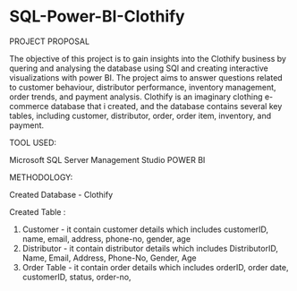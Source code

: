 # SQL-Power-BI-Clothify

PROJECT PROPOSAL

The objective of this project is to gain insights into the Clothify business by quering and analysing the database using SQl and creating interactive visualizations with power BI. The project aims to answer questions related to customer behaviour, distributor performance, inventory management, order trends, and payment analysis. 
Clothify is an imaginary clothing e-commerce database that i created, and the database contains several key tables, including customer, distributor, order, order item, inventory, and payment. 

TOOL USED:

  Microsoft SQL Server Management Studio
  POWER BI

METHODOLOGY:

Created Database - Clothify

Created Table :
1. Customer - it contain customer details which includes customerID, name, email, address, phone-no, gender, age
2. Distributor - it contain distributor details which includes DistributorID, Name, Email, Address, Phone-No, Gender, Age
3. Order Table - it contain order details which includes orderID, order date, customerID, status, order-no, 

